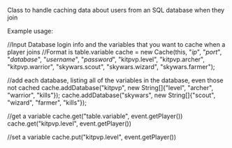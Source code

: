 Class to handle caching data about users from an SQL database when they join

Example usage:

//Input Database login info and the variables that you want to cache when a player joins
//Format is table.variable
cache = new Cache(this, "*ip*", "*port*", "*database*", "*username*", "*password*", "kitpvp.level", "kitpvp.archer", "kitpvp.warrior", "skywars.scout", "skywars.wizard", "skywars.farmer");

//add each database, listing all of the variables in the database, even those not cached
cache.addDatabase("kitpvp", new String[]{"level", "archer", "warrior", "kills"});
cache.addDatabase("skywars", new String[]{"scout", "wizard", "farmer", "kills"});

//get a variable
cache.get("table.variable", event.getPlayer())
cache.get("kitpvp.level", event.getPlayer())

//set a variable
cache.put("kitpvp.level", event.getPlayer())




